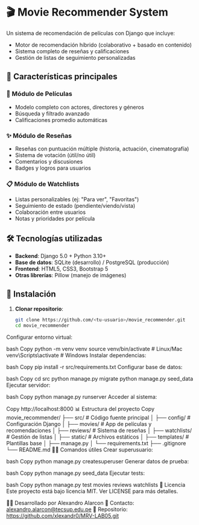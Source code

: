 # 🎬 Movie Recommender System

Un sistema de recomendación de películas con Django que incluye:
- Motor de recomendación híbrido (colaborativo + basado en contenido)
- Sistema completo de reseñas y calificaciones
- Gestión de listas de seguimiento personalizadas

## 🌟 Características principales

### 🎥 Módulo de Películas
- Modelo completo con actores, directores y géneros
- Búsqueda y filtrado avanzado
- Calificaciones promedio automáticas

### ✨ Módulo de Reseñas
- Reseñas con puntuación múltiple (historia, actuación, cinematografía)
- Sistema de votación (útil/no útil)
- Comentarios y discusiones
- Badges y logros para usuarios

### 📋 Módulo de Watchlists
- Listas personalizables (ej: "Para ver", "Favoritas")
- Seguimiento de estado (pendiente/viendo/vista)
- Colaboración entre usuarios
- Notas y prioridades por película

## 🛠️ Tecnologías utilizadas

- **Backend**: Django 5.0 + Python 3.10+
- **Base de datos**: SQLite (desarrollo) / PostgreSQL (producción)
- **Frontend**: HTML5, CSS3, Bootstrap 5
- **Otras librerías**: Pillow (manejo de imágenes)

## 🚀 Instalación

1. **Clonar repositorio**:
   ```bash
   git clone https://github.com/<tu-usuario>/movie_recommender.git
   cd movie_recommender
Configurar entorno virtual:

bash
Copy
python -m venv venv
source venv/bin/activate  # Linux/Mac
venv\Scripts\activate     # Windows
Instalar dependencias:

bash
Copy
pip install -r src/requirements.txt
Configurar base de datos:

bash
Copy
cd src
python manage.py migrate
python manage.py seed_data
Ejecutar servidor:

bash
Copy
python manage.py runserver
Acceder al sistema:

Copy
http://localhost:8000
📊 Estructura del proyecto
Copy
movie_recommender/
├── src/                     # Código fuente principal
│   ├── config/              # Configuración Django
│   ├── movies/              # App de películas y recomendaciones
│   ├── reviews/             # Sistema de reseñas
│   ├── watchlists/          # Gestión de listas
│   ├── static/              # Archivos estáticos
│   ├── templates/           # Plantillas base
│   ├── manage.py
│   └── requirements.txt
├── .gitignore
└── README.md
🧑‍💻 Comandos útiles
Crear superusuario:

bash
Copy
python manage.py createsuperuser
Generar datos de prueba:

bash
Copy
python manage.py seed_data
Ejecutar tests:

bash
Copy
python manage.py test movies reviews watchlists
📝 Licencia
Este proyecto está bajo licencia MIT. Ver LICENSE para más detalles.

👨‍💻 Desarrollado por Alexandro Alarcon
📧 Contacto: alexandro.alarcon@tecsup.edu.pe
🔗 Repositorio: https://github.com/xlexandr0/MRV-LAB05.git